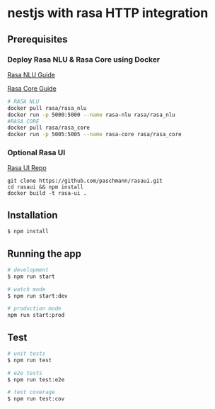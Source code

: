 # nestjs with rasa HTTP integration

## Prerequisites
### Deploy Rasa NLU & Rasa Core using Docker

[Rasa NLU Guide](https://nlu.rasa.com/)

[Rasa Core Guide](https://core.rasa.com/)

```bash 
# RASA NLU
docker pull rasa/rasa_nlu
docker run -p 5000:5000 --name rasa-nlu rasa/rasa_nlu
#RASA CORE
docker pull rasa/rasa_core
docker run -p 5005:5005 --name rasa-core rasa/rasa_core
```
### Optional Rasa UI

[Rasa UI Repo](https://github.com/paschmann/rasa-ui)

```
git clone https://github.com/paschmann/rasaui.git
cd rasaui && npm install
docker build -t rasa-ui .
```

## Installation

```bash
$ npm install
```

## Running the app

```bash
# development
$ npm run start

# watch mode
$ npm run start:dev

# production mode
npm run start:prod
```

## Test

```bash
# unit tests
$ npm run test

# e2e tests
$ npm run test:e2e

# test coverage
$ npm run test:cov
```

